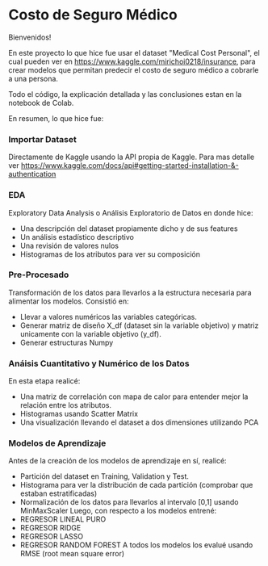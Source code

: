 # Costo de Seguro Médico

Bienvenidos!

En este proyecto lo que hice fue usar el dataset "Medical Cost Personal", el cual pueden ver en https://www.kaggle.com/mirichoi0218/insurance, para crear modelos que permitan predecir el costo de seguro médico a cobrarle a una persona.

Todo el código, la explicación detallada y las conclusiones estan en la notebook de Colab. 

En resumen, lo que hice fue:

### Importar Dataset
Directamente de Kaggle usando la API propia de Kaggle. Para mas detalle ver https://www.kaggle.com/docs/api#getting-started-installation-&-authentication

### EDA
Exploratory Data Analysis o Análisis Exploratorio de Datos en donde hice:
- Una descripción del dataset propiamente dicho y de sus features
- Un análisis estadístico descriptivo
- Una revisión de valores nulos
- Histogramas de los atributos para ver su composición

### Pre-Procesado
Transformación de los datos para llevarlos a la estructura necesaria para alimentar los modelos. Consistió en:
- Llevar a valores numéricos las variables categóricas.
- Generar matriz de diseño X_df (dataset sin la variable objetivo) y matriz unicamente con la variable objetivo (y_df).
- Generar estructuras Numpy

### Anáisis Cuantitativo y Numérico de los Datos
En esta etapa realicé:
- Una matriz de correlación con mapa de calor para entender mejor la relación entre los atributos.
- Histogramas usando Scatter Matrix
- Una visualización llevando el dataset a dos dimensiones utilizando PCA

### Modelos de Aprendizaje
Antes de la creación de los modelos de aprendizaje en sí, realicé:
- Partición del dataset en Training, Validation y Test.
- Histograma para ver la distribución de cada partición (comprobar que estaban estratificadas)
- Normalización de los datos para llevarlos al intervalo [0,1] usando MinMaxScaler
Luego, con respecto a los modelos entrené:
- REGRESOR LINEAL PURO
- REGRESOR RIDGE
- REGRESOR LASSO
- REGRESOR RANDOM FOREST
A todos los modelos los evalué usando RMSE (root mean square error) 
